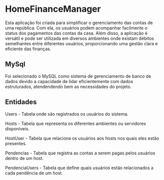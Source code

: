 
# HomeFinanceManager

Esta aplicação foi criada para simplificar o gerenciamento das contas de uma república. Com ela, os usuários podem acompanhar facilmente o status dos pagamentos das contas da casa. Além disso, a aplicação é versátil e pode ser utilizada em diversos ambientes onde existam débitos semelhantes entre diferentes usuários, proporcionando uma gestão clara e eficiente das finanças.


## MySql

Foi selecionado o MySQL como sistema de gerenciamento de banco de dados devido a capacidade de lidar eficientemente com dados estruturados, atendendendo bem as necessidades do projeto. 


## Entidades

Users - Tabela onde são registrados os usuários do sistema.

Hosts - Tabela que representa os diferentes ambientes ou servidores disponíveis.

HostUser - Tabela que relaciona os usuários aos hosts nos quais eles estão presentes.

Pendencias - Tabela que registra as contas a serem pagas pelos usuários dentro de um host.

PendenciaUsers - Tabela que define quais usuários estão relacionados a cada pendência de um host.
